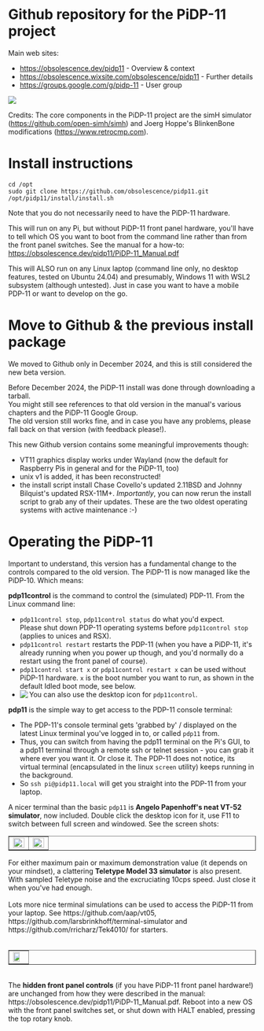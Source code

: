 # Github repository for the PiDP-11 project

Main web sites:
- https://obsolescence.dev/pidp11 - Overview & context
- https://obsolescence.wixsite.com/obsolescence/pidp11 - Further details
- https://groups.google.com/g/pidp-11 - User group

<img src="https://obsolescence.dev/images/pidp11/pidp11.jpg" align="center" /> 

Credits: The core components in the PiDP-11 project are the simH simulator (https://github.com/open-simh/simh) and Joerg Hoppe's BlinkenBone modifications (https://www.retrocmp.com).

# Install instructions

    cd /opt
    sudo git clone https://github.com/obsolescence/pidp11.git
    /opt/pidp11/install/install.sh

Note that you do not necessarily need to have the PiDP-11 hardware. 

This will run on any Pi, but without PiDP-11 front panel hardware, you'll have to tell which OS you want to boot from the command line rather than from the front panel switches. See the manual for a how-to: https://obsolescence.dev/pidp11/PiDP-11_Manual.pdf

This will ALSO run on any Linux laptop (command line only, no desktop features, tested on Ubuntu 24.04) and presumably, Windows 11 with WSL2 subsystem (although untested). Just in case you want to have a mobile PDP-11 or want to develop on the go.

# Move to Github & the previous install package

We moved to Github only in December 2024, and this is still considered the new beta version. 

Before December 2024, the PiDP-11 install was done through downloading a tarball.<br>
You might still see references to that old version in the manual's various chapters and the PiDP-11 Google Group.<br>
The old version still works fine, and in case you have any problems, please fall back on that version (with feedback please!).<br>

This new Github version contains some meaningful improvements though:
- VT11 graphics display works under Wayland (now the default for Raspberry Pis in general and for the PiDP-11, too)
- unix v1 is added, it has been reconstructed!
- the install script install Chase Covello's updated 2.11BSD and Johnny Bilquist's updated RSX-11M+. *Importantly*, you can now rerun the install script to grab any of their updates. These are the two oldest operating systems with active maintenance :-)

# Operating the PiDP-11

Important to understand, this version has a fundamental change to the controls compared to the old version. The PiDP-11 is now managed like the PiDP-10. Which means:

**pdp11control** is the command to control the (simulated) PDP-11. From the Linux command line:
- `pdp11control stop`, `pdp11control status` do what you'd expect.<br> Please shut down PDP-11 operating systems before `pdp11control stop` (applies to unices and RSX).
- `pdp11control restart` restarts the PDP-11 (when you have a PiDP-11, it's already running when you power up though, and you'd normally do a restart using the front panel of course).
- `pdp11control start x` or `pdp11control restart x` can be used without PiDP-11 hardware. `x` is the boot number you want to run, as shown in the default Idled boot mode, see below.
- You can also use the desktop icon for `pdp11control`.
  <img src="https://github.com/user-attachments/assets/b7ba9f3f-6eac-4df2-badf-35c045355a78" align="left" />

<b>pdp11</b> is the simple way to get access to the PDP-11 console terminal:
- The PDP-11's console terminal gets 'grabbed by' / displayed on the latest Linux terminal you've logged in to, or called `pdp11` from.
- Thus, you can switch from having the pdp11 terminal on the Pi's GUI, to a pdp11 terminal through a remote ssh or telnet session - you can grab it where ever you want it. Or close it. The PDP-11 does not notice, its virtual terminal (encapsulated in the linux `screen` utility) keeps running in the background.
- So `ssh pi@pidp11.local` will get you straight into the PDP-11 from your laptop. 

A nicer terminal than the basic `pdp11` is **Angelo Papenhoff's neat VT-52 simulator**, now included. Double click the desktop icon for it, use F11 to switch between full screen and windowed. See the screen shots:
<table border="1" cellpadding="10">
  <tr>
      <td><img src="https://github.com/user-attachments/assets/1aaf1d55-d983-4f78-9256-6cb04ae4e5d4" width="100%" align="left" /></td>
      <td><img src="https://github.com/user-attachments/assets/fc0b7a3c-b8de-4968-80c4-d02a53a36e12" width="100%" align="left" /></td>
</tr>
</table>
For either maximum pain or maximum demonstration value (it depends on your mindset), a clattering <b>Teletype Model 33 simulator</b> is also present. With sampled Teletype noise and the excruciating 10cps speed. Just close it when you've had enough. <br><br>Lots more nice terminal simulations can be used to access the PiDP-11 from your laptop. See https://github.com/aap/vt05, https://github.com/larsbrinkhoff/terminal-simulator and https://github.com/rricharz/Tek4010/ for starters.
<br><br>
<table border="1" cellpadding="10">
  <tr>
      <td><img src="https://github.com/user-attachments/assets/31427701-1230-4438-990f-a579b4ab51e1" width="75%" align="left" /></td>
</tr>
</table>      
<br>
The <b>hidden front panel controls</b> (if you have PiDP-11 front panel hardware!) are unchanged from how they were described in the manual: https://obsolescence.dev/pidp11/PiDP-11_Manual.pdf. Reboot into a new OS with the front panel switches set, or shut down with HALT enabled, pressing the top rotary knob.
